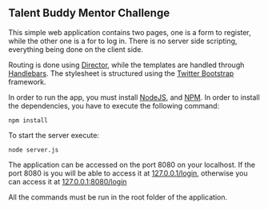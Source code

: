 ## Talent Buddy Mentor Challenge

This simple web application contains two pages, one is a form to register, while the other one is a for to log in. There is no server side scripting, everything being done on the client side.

Routing is done using [Director](https://github.com/flatiron/director), while the templates are handled through [Handlebars](http://handlebarsjs.com/). The stylesheet is structured using the [Twitter Bootstrap](https://getbootstrap.com/) framework.

In order to run the app, you must install [NodeJS](http://nodejs.org/), and [NPM](https://www.npmjs.org/). In order to install the dependencies, you have to execute the following command:
```
npm install
```
To start the server execute:
```
node server.js
```
The application can be accessed on the port 8080 on your localhost. If the port 8080 is you will be able to access it at [127.0.0.1/login](http://127.0.0.1/login), otherwise you can access it at [127.0.0.1:8080/login](http://127.0.0.1:8080/login)

All the commands must be run in the root folder of the application.
